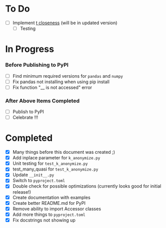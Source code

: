 # To Do
- [ ] Implement [t closeness](https://www.cs.purdue.edu/homes/ninghui/papers/t_closeness_icde07.pdf) (will be in updated version)
  - [ ] Testing       

# In Progress

### Before Publishing to PyPI
- [ ] Find minimum required versions for ```pandas``` and ```numpy```
- [ ] Fix pandas not installing when using pip install
- [ ] Fix function "__ is not accessed" error

### After Above Items Completed
- [ ] Publish to PyPI
- [ ] Celebrate !!!

# Completed
- [X] Many things before this document was created ;)
- [X] Add inplace parameter for ```k_anonymize.py```
- [X] Unit testing for ```test_k_anonymize.py```
- [X] test_many_quasi for ```test_k_anonymize.py```
- [X] Update ```__init__.py```
- [X] Switch to ```pyproject.toml```
- [X] Double check for possible optimizations (currently looks good for initial release!)
- [X] Create documentation with examples
- [X] Create better README.md for PyPI
- [X] Remove ability to import Accessor classes
- [X] Add more things to ```pyproject.toml```
- [X] Fix docstrings not showing up
